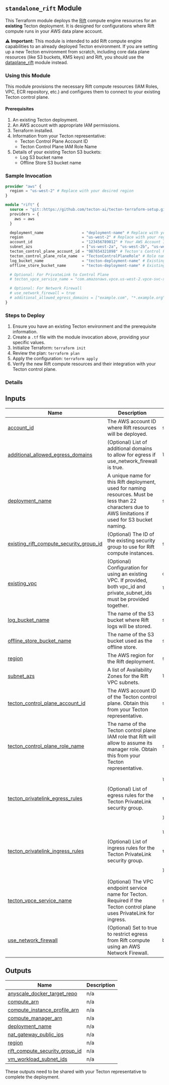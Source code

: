 ## `standalone_rift` Module

This Terraform module deploys the [Rift](https://docs.tecton.ai/docs/concepts/compute-in-tecton#rift) compute engine resources for an **existing** Tecton deployment. It is designed for configurations where Rift compute runs in your AWS data plane account.

⚠️ **Important:** This module is intended to add Rift compute engine capabilities to an already deployed Tecton environment. If you are setting up a new Tecton environment from scratch, including core data plane resources (like S3 buckets, KMS keys) and Rift, you should use the [dataplane_rift](../dataplane_rift/) module instead.

### Using this Module

This module provisions the necessary Rift compute resources (IAM Roles, VPC, ECR repository, etc.) and configures them to connect to your existing Tecton control plane.

#### Prerequisites

1.  An existing Tecton deployment.
2.  An AWS account with appropriate IAM permissions.
3.  Terraform installed.
4.  Information from your Tecton representative:
    *   Tecton Control Plane Account ID
    *   Tecton Control Plane IAM Role Name
5.  Details of your existing Tecton S3 buckets:
    *   Log S3 bucket name
    *   Offline Store S3 bucket name

### Sample Invocation

```terraform
provider "aws" {
  region = "us-west-2" # Replace with your desired region
}

module "rift" {
  source = "git::https://github.com/tecton-ai/tecton-terraform-setup.git//modules/standalone_rift?ref=<version>"
  providers = {
    aws = aws
  }

  deployment_name                 = "deployment-name" # Replace with your deployment name (existing)
  region                          = "us-west-2" # Replace with your region
  account_id                      = "123456789012" # Your AWS Account ID
  subnet_azs                      = ["us-west-2a", "us-west-2b", "us-west-2c"] # AZs in your region
  tecton_control_plane_account_id = "987654321098" # Tecton's Control Plane Account ID
  tecton_control_plane_role_name  = "TectonControlPlaneRole" # Role name provided by tecton
  log_bucket_name                 = "tecton-deployment-name" # Existing S3 Bucket
  offline_store_bucket_name       = "tecton-deployment-name" # Existing S3 Bucket

  # Optional: For PrivateLink to Control Plane
  # tecton_vpce_service_name = "com.amazonaws.vpce.us-west-2.vpce-svc-xxxxxxxxxxxxxxxxx"

  # Optional: For Network Firewall
  # use_network_firewall = true
  # additional_allowed_egress_domains = ["example.com", "*.example.org"]
}
```

### Steps to Deploy

1.  Ensure you have an existing Tecton environment and the prerequisite information.
2.  Create a `.tf` file with the module invocation above, providing your specific values.
3.  Initialize Terraform: `terraform init`
4.  Review the plan: `terraform plan`
5.  Apply the configuration: `terraform apply`
6.  Verify the new Rift compute resources and their integration with your Tecton control plane.

### Details

<!-- BEGIN_TF_DOCS -->


## Inputs

| Name | Description | Type | Default | Required |
|------|-------------|------|---------|:--------:|
| <a name="input_account_id"></a> [account\_id](#input\_account\_id) | The AWS account ID where Rift resources will be deployed. | `string` | n/a | yes |
| <a name="input_additional_allowed_egress_domains"></a> [additional\_allowed\_egress\_domains](#input\_additional\_allowed\_egress\_domains) | (Optional) List of additional domains to allow for egress if use\_network\_firewall is true. | `list(string)` | `null` | no |
| <a name="input_deployment_name"></a> [deployment\_name](#input\_deployment\_name) | A unique name for this Rift deployment, used for naming resources. Must be less than 22 characters due to AWS limitations if used for S3 bucket naming. | `string` | n/a | yes |
| <a name="input_existing_rift_compute_security_group_id"></a> [existing\_rift\_compute\_security\_group\_id](#input\_existing\_rift\_compute\_security\_group\_id) | (Optional) The ID of the existing security group to use for Rift compute instances. | `string` | `null` | no |
| <a name="input_existing_vpc"></a> [existing\_vpc](#input\_existing\_vpc) | (Optional) Configuration for using an existing VPC. If provided, both vpc\_id and private\_subnet\_ids must be provided together. | <pre>object({<br/>    vpc_id               = string<br/>    private_subnet_ids   = list(string)<br/>  })</pre> | `null` | no |
| <a name="input_log_bucket_name"></a> [log\_bucket\_name](#input\_log\_bucket\_name) | The name of the S3 bucket where Rift logs will be stored. | `string` | n/a | yes |
| <a name="input_offline_store_bucket_name"></a> [offline\_store\_bucket\_name](#input\_offline\_store\_bucket\_name) | The name of the S3 bucket used as the offline store. | `string` | n/a | yes |
| <a name="input_region"></a> [region](#input\_region) | The AWS region for the Rift deployment. | `string` | n/a | yes |
| <a name="input_subnet_azs"></a> [subnet\_azs](#input\_subnet\_azs) | A list of Availability Zones for the Rift VPC subnets. | `list(string)` | n/a | yes |
| <a name="input_tecton_control_plane_account_id"></a> [tecton\_control\_plane\_account\_id](#input\_tecton\_control\_plane\_account\_id) | The AWS account ID of the Tecton control plane. Obtain this from your Tecton representative. | `string` | n/a | yes |
| <a name="input_tecton_control_plane_role_name"></a> [tecton\_control\_plane\_role\_name](#input\_tecton\_control\_plane\_role\_name) | The name of the Tecton control plane IAM role that Rift will allow to assume its manager role. Obtain this from your Tecton representative. | `string` | n/a | yes |
| <a name="input_tecton_privatelink_egress_rules"></a> [tecton\_privatelink\_egress\_rules](#input\_tecton\_privatelink\_egress\_rules) | (Optional) List of egress rules for the Tecton PrivateLink security group. | <pre>list(object({<br/>    cidr        = string<br/>    from_port   = number<br/>    to_port     = number<br/>    protocol    = string<br/>    description = string<br/>  }))</pre> | `null` | no |
| <a name="input_tecton_privatelink_ingress_rules"></a> [tecton\_privatelink\_ingress\_rules](#input\_tecton\_privatelink\_ingress\_rules) | (Optional) List of ingress rules for the Tecton PrivateLink security group. | <pre>list(object({<br/>    cidr        = string<br/>    from_port   = number<br/>    to_port     = number<br/>    protocol    = string<br/>    description = string<br/>  }))</pre> | `null` | no |
| <a name="input_tecton_vpce_service_name"></a> [tecton\_vpce\_service\_name](#input\_tecton\_vpce\_service\_name) | (Optional) The VPC endpoint service name for Tecton. Required if the Tecton control plane uses PrivateLink for ingress. | `string` | `null` | no |
| <a name="input_use_network_firewall"></a> [use\_network\_firewall](#input\_use\_network\_firewall) | (Optional) Set to true to restrict egress from Rift compute using an AWS Network Firewall. | `bool` | `false` | no |  
## Outputs

| Name | Description |
|------|-------------|
| <a name="output_anyscale_docker_target_repo"></a> [anyscale\_docker\_target\_repo](#output\_anyscale\_docker\_target\_repo) | n/a |
| <a name="output_compute_arn"></a> [compute\_arn](#output\_compute\_arn) | n/a |
| <a name="output_compute_instance_profile_arn"></a> [compute\_instance\_profile\_arn](#output\_compute\_instance\_profile\_arn) | n/a |
| <a name="output_compute_manager_arn"></a> [compute\_manager\_arn](#output\_compute\_manager\_arn) | n/a |
| <a name="output_deployment_name"></a> [deployment\_name](#output\_deployment\_name) | n/a |
| <a name="output_nat_gateway_public_ips"></a> [nat\_gateway\_public\_ips](#output\_nat\_gateway\_public\_ips) | n/a |
| <a name="output_region"></a> [region](#output\_region) | n/a |
| <a name="output_rift_compute_security_group_id"></a> [rift\_compute\_security\_group\_id](#output\_rift\_compute\_security\_group\_id) | n/a |
| <a name="output_vm_workload_subnet_ids"></a> [vm\_workload\_subnet\_ids](#output\_vm\_workload\_subnet\_ids) | n/a |
<!-- END_TF_DOCS -->


These outputs need to be shared with your Tecton representative to complete the deployment.